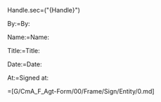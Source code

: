 Handle.sec=("{Handle}")

By:=By:

Name:=Name:

Title:=Title:

Date:=Date:

At:=Signed at:

=[G/CmA_F_Agt-Form/00/Frame/Sign/Entity/0.md]
